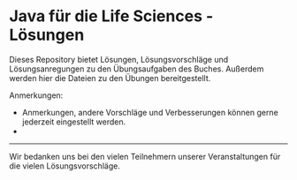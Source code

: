 # Java für die Life Sciences - Lösungen

Dieses Repository bietet Lösungen, Lösungsvorschläge und Lösungsanregungen zu den Übungsaufgaben des Buches. Außerdem werden hier die Dateien zu den Übungen bereitgestellt.

Anmerkungen:
* Anmerkungen, andere Vorschläge und Verbesserungen können gerne jederzeit eingestellt werden. 
*

---

Wir bedanken uns bei den vielen Teilnehmern unserer Veranstaltungen für die vielen Lösungsvorschläge. 
